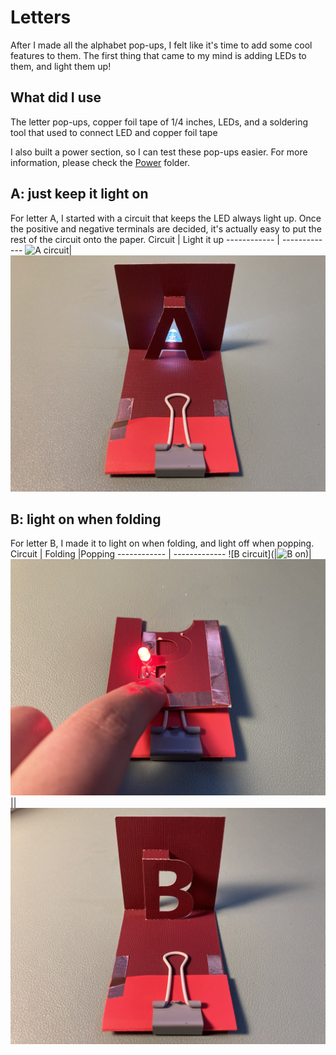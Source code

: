 # Letters
After I made all the alphabet pop-ups, I felt like it's time to add some cool features to them. The first thing that came to my mind is adding LEDs to them, and light them up!
## What did I use
The letter pop-ups, copper foil tape of 1/4 inches, LEDs, and a soldering tool that used to connect LED and copper foil tape

I also built a power section, so I can test these pop-ups easier. For more information, please check the [Power](https://github.com/Ruhan-Yang/Light-up/tree/master/Power) folder.

## A: just keep it light on
For letter A, I started with a circuit that keeps the LED always light up. Once the positive and negative terminals are decided, it's actually easy to put the rest of the circuit onto the paper.
Circuit | Light it up
------------ | ------------- 
![A circuit](https://github.com/Ruhan-Yang/Light-up/blob/master/Letters/A%202.JPG)|![A light](https://github.com/Ruhan-Yang/Light-up/blob/master/Letters/A%201.JPG)

## B: light on when folding
For letter B, I made it to light on when folding, and light off when popping.
Circuit | Folding |Popping
------------ | ------------- 
![B circuit](|![B on](https://github.com/Ruhan-Yang/Light-up/blob/master/Letters/B%203.JPG))|![B on](https://github.com/Ruhan-Yang/Light-up/blob/master/Letters/B%201.JPG) ||![B off](https://github.com/Ruhan-Yang/Light-up/blob/master/Letters/B%202.JPG)
